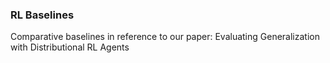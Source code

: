 ### RL Baselines

Comparative baselines in reference to our paper: Evaluating Generalization with Distributional RL Agents
